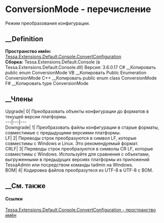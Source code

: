 # ConversionMode - перечисление
Режим преобразования конфигурации.
## __Definition
 **Пространство имён:**
[Tessa.Extensions.Default.Console.ConvertConfiguration](N_Tessa_Extensions_Default_Console_ConvertConfiguration.htm)  
 **Сборка:** Tessa.Extensions.Default.Console (в
Tessa.Extensions.Default.Console.dll) Версия: 3.6.0.17
C# __Копировать
     public enum ConversionMode
VB __Копировать
     Public Enumeration ConversionMode
C++ __Копировать
     public enum class ConversionMode
F# __Копировать
     type ConversionMode
##  __Члены
Upgrade| 0|  Преобразовать объекты конфигурации до форматов в текущей версии
платформы.  
---|---|---  
Downgrade| 1|  Преобразовать файлы конфигурации в старые форматы, совместимые
с предыдущими версиями платформы.  
LF| 2|  Переводы строк преобразуются в символ LF, которые совместимы с Windows
и Linux. Это рекомендуемый формат.  
CRLF| 3|  Переводы строк преобразуются в символы CR LF, которые совместимы с
Windows. Используйте для сравнения с объектами, выгруженными в предыдущих
версиях платформы из приложений TessaAdmin или посредством команды tadmin на
Windows.  
BOM| 4|  Кодировка файлов преобразутеся из UTF-8 в UTF-8 с BOM.  
## __См. также
#### Ссылки
[Tessa.Extensions.Default.Console.ConvertConfiguration - пространство
имён](N_Tessa_Extensions_Default_Console_ConvertConfiguration.htm)

